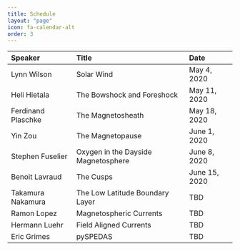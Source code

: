 ```yaml
---
title: Schedule
layout: "page"
icon: fa-calendar-alt
order: 3
---
```


|Speaker | Title | Date |
|:-------|:------|:-----|
| Lynn Wilson | Solar Wind | May 4, 2020 |
| Heli Hietala | The Bowshock and Foreshock | May 11, 2020 |
| Ferdinand Plaschke | The Magnetosheath | May 18, 2020 |
| Yin Zou | The Magnetopause | June 1, 2020 |
| Stephen Fuselier | Oxygen in the Dayside Magnetosphere | June 8, 2020 |
| Benoit Lavraud | The Cusps | June 15, 2020 |
| Takamura Nakamura | The Low Latitude Boundary Layer | TBD |
| Ramon Lopez | Magnetospheric Currents | TBD |
| Hermann Luehr | Field Aligned Currents | TBD |
| Eric Grimes | pySPEDAS | TBD |
